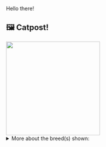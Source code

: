 Hello there!



## 🖼️ Catpost!

<sub>
    <img src="https://cdn2.thecatapi.com/images/8RsP7Xt3h.jpg" height="256">
</sub>


<details>
<summary>More about the breed(s) shown:</summary>

Breed: Bengal

Description: Bengals are a lot of fun to live with, but they're definitely not the cat for everyone, or for first-time cat owners. Extremely intelligent, curious and active, they demand a lot of interaction and woe betide the owner who doesn't provide it.

Links:
<ul>
  <li>CFA http://cfa.org/Breeds/BreedsAB/Bengal.aspx</li>
  <li>Wikipedia https://en.wikipedia.org/wiki/Bengal_(cat)</li>
</ul> 

</details>
